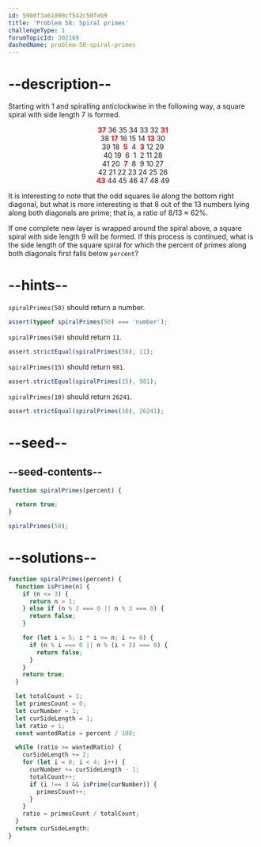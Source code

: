 ```yaml
---
id: 5900f3a61000cf542c50feb9
title: 'Problem 58: Spiral primes'
challengeType: 1
forumTopicId: 302169
dashedName: problem-58-spiral-primes
---
```


# --description--

Starting with 1 and spiralling anticlockwise in the following way, a square spiral with side length 7 is formed.

<div style='text-align: center;'>
  <strong><span style='color: red;'>37</span></strong> 36 35 34 33 32 <strong><span style='color: red;'>31</span></strong><br>
  38 <strong><span style='color: red;'>17</span></strong> 16 15 14 <strong><span style='color: red;'>13</span></strong> 30<br>
  39 18  <strong><span style='color: red;'>5</span></strong>  4  <strong><span style='color: red;'>3</span></strong> 12 29<br>
  40 19  6  1  2 11 28<br>
  41 20  <strong><span style='color: red;'>7</span></strong>  8  9 10 27<br>
  42 21 22 23 24 25 26<br>
  <strong><span style='color: red;'>43</span></strong> 44 45 46 47 48 49<br>
</div>

It is interesting to note that the odd squares lie along the bottom right diagonal, but what is more interesting is that 8 out of the 13 numbers lying along both diagonals are prime; that is, a ratio of 8/13 ≈ 62%.

If one complete new layer is wrapped around the spiral above, a square spiral with side length 9 will be formed. If this process is continued, what is the side length of the square spiral for which the percent of primes along both diagonals first falls below `percent`?

# --hints--

`spiralPrimes(50)` should return a number.

```js
assert(typeof spiralPrimes(50) === 'number');
```

`spiralPrimes(50)` should return `11`.

```js
assert.strictEqual(spiralPrimes(50), 11);
```

`spiralPrimes(15)` should return `981`.

```js
assert.strictEqual(spiralPrimes(15), 981);
```

`spiralPrimes(10)` should return `26241`.

```js
assert.strictEqual(spiralPrimes(10), 26241);
```

# --seed--

## --seed-contents--

```js
function spiralPrimes(percent) {

  return true;
}

spiralPrimes(50);
```

# --solutions--

```js
function spiralPrimes(percent) {
  function isPrime(n) {
    if (n <= 3) {
      return n > 1;
    } else if (n % 2 === 0 || n % 3 === 0) {
      return false;
    }

    for (let i = 5; i * i <= n; i += 6) {
      if (n % i === 0 || n % (i + 2) === 0) {
        return false;
      }
    }
    return true;
  }

  let totalCount = 1;
  let primesCount = 0;
  let curNumber = 1;
  let curSideLength = 1;
  let ratio = 1;
  const wantedRatio = percent / 100;

  while (ratio >= wantedRatio) {
    curSideLength += 2;
    for (let i = 0; i < 4; i++) {
      curNumber += curSideLength - 1;
      totalCount++;
      if (i !== 3 && isPrime(curNumber)) {
        primesCount++;
      }
    }
    ratio = primesCount / totalCount;
  }
  return curSideLength;
}
```
